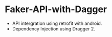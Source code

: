 # Faker-API-with-Dagger
* API intergration using retrofit with android.
* Dependency Injection using Dragger 2.
